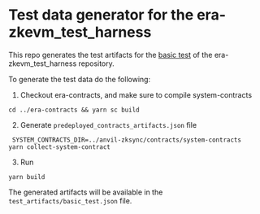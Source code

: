 # Test data generator for the era-zkevm_test_harness

This repo generates the test artifacts for the [basic test](https://github.com/matter-labs/era-zkevm_test_harness/blob/v1.5.0/src/tests/complex_tests/test_artifacts/basic_test.json) of the era-zkevm_test_harness repository.

To generate the test data do the following:

1. Checkout era-contracts, and make sure to compile system-contracts

```
cd ../era-contracts && yarn sc build
```

2. Generate `predeployed_contracts_artifacts.json` file 

```
 SYSTEM_CONTRACTS_DIR=../anvil-zksync/contracts/system-contracts   yarn collect-system-contract
```


3. Run 

```
yarn build
```

The generated artifacts will be available in the `test_artifacts/basic_test.json` file.
